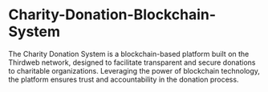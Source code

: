 # Charity-Donation-Blockchain-System
 The Charity Donation System is a blockchain-based platform built on the Thirdweb network, designed to facilitate transparent and secure donations to charitable organizations. Leveraging the power of blockchain technology, the platform ensures trust and accountability in the donation process.
